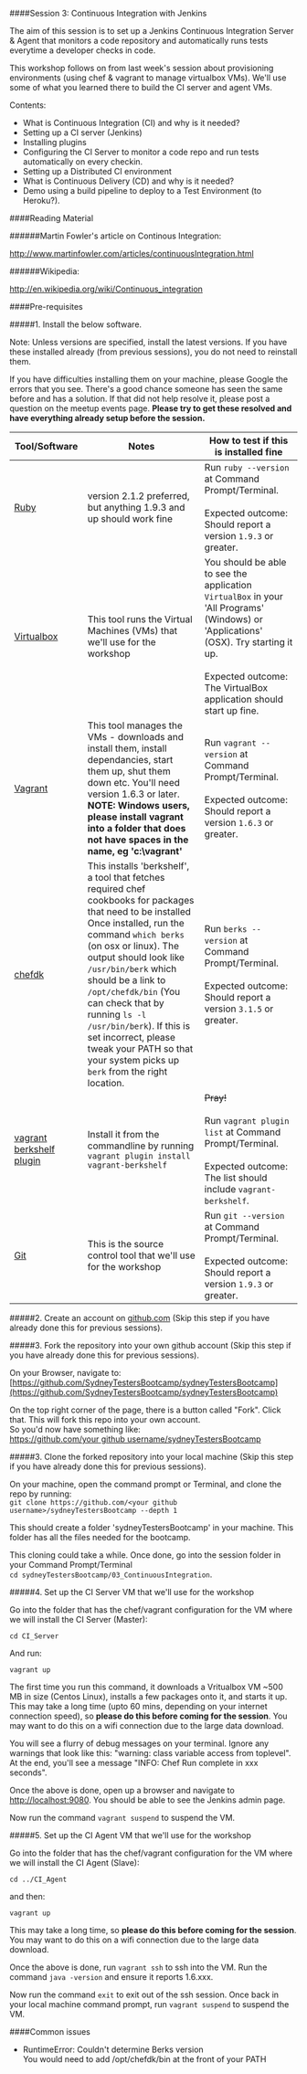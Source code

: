 ####Session 3: Continuous Integration with Jenkins

The aim of this session is to set up a Jenkins Continuous Integration Server & Agent that monitors a code repository and automatically runs tests everytime a developer checks in code.

This workshop follows on from last week's session about provisioning environments (using chef & vagrant to manage virtualbox VMs). We'll use some of what you learned there to build the CI server and agent VMs.

Contents:
- What is Continuous Integration (CI) and why is it needed?
- Setting up a CI server (Jenkins)
- Installing plugins
- Configuring the CI Server to monitor a code repo and run tests automatically on every checkin.
- Setting up a Distributed CI environment
- What is Continuous Delivery (CD) and why is it needed?
- Demo using a build pipeline to deploy to a Test Environment (to Heroku?).


####Reading Material

######Martin Fowler's article on Continous Integration:

http://www.martinfowler.com/articles/continuousIntegration.html

######Wikipedia:

http://en.wikipedia.org/wiki/Continuous_integration


####Pre-requisites

#####1. Install the below software.

Note: Unless versions are specified, install the latest versions. If you have these installed already (from previous sessions), you do not need to reinstall them.

If you have difficulties installing them on your machine, please Google the errors that you see. There's a good chance someone has seen the same before and has a solution. If that did not help resolve it, please post a question on the meetup events page. <b>Please try to get these resolved and have everything already setup before the session.</b>

| Tool/Software | Notes | How to test if this is installed fine |
| ------------- | ----- | ------------------------------------- |
| [Ruby](https://www.ruby-lang.org/en/) | version 2.1.2 preferred, but anything 1.9.3 and up should work fine | Run `ruby --version` at Command Prompt/Terminal. <br><br>Expected outcome: Should report a version `1.9.3` or greater. |
| [Virtualbox](https://www.virtualbox.org/) | This tool runs the Virtual Machines (VMs) that we'll use for the workshop | You should be able to see the application `VirtualBox` in your 'All Programs' (Windows) or 'Applications' (OSX). Try starting it up. <br><br>Expected outcome: The VirtualBox application should start up fine.|
| [Vagrant](https://www.vagrantup.com/) | This tool manages the VMs - downloads and install them, install dependancies, start them up, shut them down etc. You'll need version 1.6.3 or later. <br><b>NOTE: Windows users, please install vagrant into a folder that does not have spaces in the name, eg 'c:\vagrant' </b> | Run `vagrant --version` at Command Prompt/Terminal. <br><br>Expected outcome: Should report a version `1.6.3` or greater. |
| [chefdk](https://downloads.getchef.com/chef-dk) | This installs 'berkshelf', a tool that fetches required chef cookbooks for packages that need to be installed <br> Once installed, run the command `which berks` (on osx or linux). The output should look like `/usr/bin/berk` which should be a link to `/opt/chefdk/bin` (You can check that by running `ls -l /usr/bin/berk`). If this is set incorrect, please tweak your PATH so that your system picks up `berk` from the right location.| Run `berks --version` at Command Prompt/Terminal. <br><br>Expected outcome: Should report a version `3.1.5` or greater. |
| [vagrant berkshelf plugin](http://berkshelf.com/) | Install it from the commandline by running `vagrant plugin install vagrant-berkshelf` | ~~Pray!~~ <br><br>Run `vagrant plugin list` at Command Prompt/Terminal. <br><br>Expected outcome: The list should include `vagrant-berkshelf`. |
| [Git](http://git-scm.com/) | This is the source control tool that we'll use for the workshop | Run `git --version` at Command Prompt/Terminal. <br><br>Expected outcome: Should report a version `1.9.3` or greater. |


#####2. Create an account on [github.com](https://github.com/) (Skip this step if you have already done this for previous sessions).

#####3. Fork the repository into your own github account (Skip this step if you have already done this for previous sessions).

On your Browser, navigate to:
[https://github.com/SydneyTestersBootcamp/sydneyTestersBootcamp](https://github.com/SydneyTestersBootcamp/sydneyTestersBootcamp)

On the top right corner of the page, there is a button called "Fork". Click that. This will fork this repo into your own account. <br>So you'd now have something like:<br> [https://github.com/your github username/sydneyTestersBootcamp](#)

#####3. Clone the forked repository into your local machine (Skip this step if you have already done this for previous sessions).

On your machine, open the command prompt or Terminal, and clone the repo by running:<br>
`git clone https://github.com/<your github username>/sydneyTestersBootcamp --depth 1`

This should create a folder 'sydneyTestersBootcamp' in your machine. This folder has all the files needed for the bootcamp.

This cloning could take a while. Once done, go into the session folder in your Command Prompt/Terminal<br> `cd sydneyTestersBootcamp/03_ContinuousIntegration`.

#####4. Set up the CI Server VM that we'll use for the workshop

Go into the folder that has the chef/vagrant configuration for the VM where we will install the CI Server (Master):

`cd CI_Server`

And run:

`vagrant up`

The first time you run this command, it downloads a Vritualbox VM ~500 MB in size (Centos Linux), installs a few packages onto it, and starts it up. This may take a long time (upto 60 mins, depending on your internet connection speed), so <b>please do this before coming for the session</b>. You may want to do this on a wifi connection due to the large data download.

You will see a flurry of debug messages on your terminal. Ignore any warnings that look like this: "warning: class variable access from toplevel". At the end, you'll see a message "INFO: Chef Run complete in xxx seconds".

Once the above is done, open up a browser and navigate to [http://localhost:9080](http://localhost:9080). You should be able to see the Jenkins admin page.

Now run the command `vagrant suspend` to suspend the VM.

#####5. Set up the CI Agent VM that we'll use for the workshop

Go into the folder that has the chef/vagrant configuration for the VM where we will install the CI Agent (Slave):

`cd ../CI_Agent`

and then:

`vagrant up`

This may take a long time, so <b>please do this before coming for the session</b>. You may want to do this on a wifi connection due to the large data download.

Once the above is done, run `vagrant ssh` to ssh into the VM. Run the command `java -version` and ensure it reports 1.6.xxx.

Now run the command `exit` to exit out of the ssh session. Once back in your local machine command prompt, run `vagrant suspend` to suspend the VM.

####Common issues

- RuntimeError: Couldn't determine Berks version<br>
You would need to add /opt/chefdk/bin at the front of your PATH
